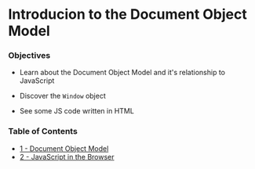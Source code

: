 # Introducion to the Document Object Model
### Objectives
* Learn about the Document Object Model and it's relationship to JavaScript
  
* Discover the `Window` object
  
* See some JS code written in HTML

  
### Table of Contents
* [1 - Document Object Model](1_DocumentObjectModel.md)
* [2 - JavaScript in the Browser](2_JavaScriptInTheBrowser.md)

